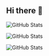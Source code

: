 ## Hi there 👋

![GitHub Stats](https://github-readme-stats.vercel.app/api?username=andymsun&theme=dark&show_icons=true&hide_border=true&count_private=true)

![GitHub Stats](https://github-readme-stats.vercel.app/api/top-langs/?username=andymsun&theme=dark&show_icons=true&hide_border=true&layout=compact)

![GitHub Stats](https://streak-stats.demolab.com?user=andymsun&theme=dark&hide_border=true)

<!--
**andymsun/andymsun** is a ✨ _special_ ✨ repository because its `README.md` (this file) appears on your GitHub profile.

Here are some ideas to get you started:

- 🔭 I’m currently working on ...
- 🌱 I’m currently learning ...
- 👯 I’m looking to collaborate on ...
- 🤔 I’m looking for help with ...
- 💬 Ask me about ...
- 📫 How to reach me: ...
- 😄 Pronouns: ...
- ⚡ Fun fact: ...
-->
